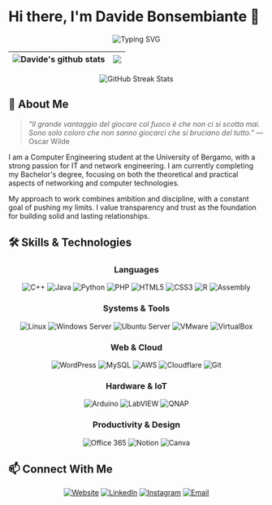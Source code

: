 # Hi there, I'm Davide Bonsembiante 👋

<div align="center">
  <img src="https://readme-typing-svg.herokuapp.com?font=Fira+Code&weight=600&size=30&duration=3000&pause=1000&color=0969DA&center=true&vCenter=true&width=600&lines=IT+Specialist;Computer+Engineering+Student" alt="Typing SVG" />
</div>

<div align="center">
  
| <img align="center" src="https://github-readme-stats.vercel.app/api?username=bonsembiante&show_icons=true&include_all_commits=true&theme=transparent&hide_border=true" alt="Davide's github stats" /> | <img align="center" src="https://github-readme-stats.vercel.app/api/top-langs/?username=bonsembiante&layout=compact&theme=transparent&hide_border=true" /> |
| ------------- | ------------- |
<img src="https://github-readme-streak-stats.herokuapp.com/?user=bonsembiante&theme=transparent" alt="GitHub Streak Stats">
</div>

## 🧠 About Me

> *"Il grande vantaggio del giocare col fuoco è che non ci si scotta mai. Sono solo coloro che non sanno giocarci che si bruciano del tutto."* — Oscar Wilde

I am a Computer Engineering student at the University of Bergamo, with a strong passion for IT and network engineering. I am currently completing my Bachelor's degree, focusing on both the theoretical and practical aspects of networking and computer technologies.

My approach to work combines ambition and discipline, with a constant goal of pushing my limits. I value transparency and trust as the foundation for building solid and lasting relationships.

## 🛠️ Skills & Technologies

<div align="center">

### Languages
![C++](https://img.shields.io/badge/-C++-00599C?style=for-the-badge&logo=cplusplus&logoColor=white)
![Java](https://img.shields.io/badge/-Java-ED8B00?style=for-the-badge&logo=openjdk&logoColor=white)
![Python](https://img.shields.io/badge/-Python-3776AB?style=for-the-badge&logo=python&logoColor=white)
![PHP](https://img.shields.io/badge/-PHP-777BB4?style=for-the-badge&logo=php&logoColor=white)
![HTML5](https://img.shields.io/badge/-HTML5-E34F26?style=for-the-badge&logo=html5&logoColor=white)
![CSS3](https://img.shields.io/badge/-CSS3-1572B6?style=for-the-badge&logo=css3&logoColor=white)
![R](https://img.shields.io/badge/-R-276DC3?style=for-the-badge&logo=r&logoColor=white)
![Assembly](https://img.shields.io/badge/-Assembly_MIPS-6E4C13?style=for-the-badge&logo=assemblyscript&logoColor=white)

### Systems & Tools
![Linux](https://img.shields.io/badge/-Linux-FCC624?style=for-the-badge&logo=linux&logoColor=black)
![Windows Server](https://img.shields.io/badge/-Windows_Server-0078D6?style=for-the-badge&logo=windows&logoColor=white)
![Ubuntu Server](https://img.shields.io/badge/-Ubuntu_Server-E95420?style=for-the-badge&logo=ubuntu&logoColor=white)
![VMware](https://img.shields.io/badge/-VMware-607078?style=for-the-badge&logo=vmware&logoColor=white)
![VirtualBox](https://img.shields.io/badge/-VirtualBox-183A61?style=for-the-badge&logo=virtualbox&logoColor=white)

### Web & Cloud
![WordPress](https://img.shields.io/badge/-WordPress-21759B?style=for-the-badge&logo=wordpress&logoColor=white)
![MySQL](https://img.shields.io/badge/-MySQL-4479A1?style=for-the-badge&logo=mysql&logoColor=white)
![AWS](https://img.shields.io/badge/-AWS-232F3E?style=for-the-badge&logo=amazonaws&logoColor=white)
![Cloudflare](https://img.shields.io/badge/-Cloudflare-F38020?style=for-the-badge&logo=cloudflare&logoColor=white)
![Git](https://img.shields.io/badge/-Git-F05032?style=for-the-badge&logo=git&logoColor=white)

### Hardware & IoT
![Arduino](https://img.shields.io/badge/-Arduino-00979D?style=for-the-badge&logo=arduino&logoColor=white)
![LabVIEW](https://img.shields.io/badge/-LabVIEW-FFDB00?style=for-the-badge&logo=labview&logoColor=black)
![QNAP](https://img.shields.io/badge/-QNAP_NAS-84B135?style=for-the-badge&logo=qnap&logoColor=white)

### Productivity & Design
![Office 365](https://img.shields.io/badge/-Office_365-D83B01?style=for-the-badge&logo=microsoftoffice&logoColor=white)
![Notion](https://img.shields.io/badge/-Notion-000000?style=for-the-badge&logo=notion&logoColor=white)
![Canva](https://img.shields.io/badge/-Canva-00C4CC?style=for-the-badge&logo=canva&logoColor=white)

</div>
</div>

## 📫 Connect With Me

<div align="center">
  <a href="https://davidebonsembiante.eu" target="_blank"><img alt="Website" src="https://img.shields.io/badge/Website-davidebonsembiante.eu-darkgreen?style=flat-square&logo=google-chrome"></a>
  <a href="https://www.linkedin.com/in/davide-bonsembiante/" target="_blank"><img alt="LinkedIn" src="https://img.shields.io/badge/LinkedIn-@davide--bonsembiante-blue?style=flat-square&logo=linkedin"></a>
  <a href="https://www.instagram.com/bns.davide_001/" target="_blank"><img alt="Instagram" src="https://img.shields.io/badge/Instagram-@bns.davide__001-purple?style=flat-square&logo=instagram"></a>
  <a href="mailto:davide@novasec.it" target="_blank"><img alt="Email" src="https://img.shields.io/badge/Email-bns.davide@gmail.com-red?style=flat-square&logo=gmail"></a>
</div>

<!--
**bonsembiante/bonsembiante** is a ✨ *special* ✨ repository because its `README.md` (this file) appears on your GitHub profile.
-->
